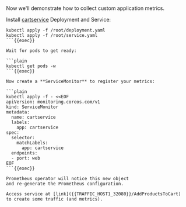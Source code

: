 <br>

Now we'll demonstrate how to collect custom application metrics.

Install [cartservice](https://gitlab.com/solve-x-kubernetes/cartservice) Deployment and Service:

```plain
kubectl apply -f /root/deployment.yaml
kubectl apply -f /root/service.yaml
```{{exec}}

Wait for pods to get ready:

```plain
kubectl get pods -w
```{{exec}}

Now create a **ServiceMonitor** to register your metrics:

```plain
kubectl apply -f - <<EOF
apiVersion: monitoring.coreos.com/v1
kind: ServiceMonitor
metadata:
  name: cartservice
  labels:
    app: cartservice
spec:
  selector:
    matchLabels:
      app: cartservice
  endpoints:
  - port: web
EOF
```{{exec}}

Prometheus operator will notice this new object
and re-generate the Prometheus configuration.

Access service at [link]({{TRAFFIC_HOST1_32080}}/AddProductsToCart)
to create some traffic (and metrics).
